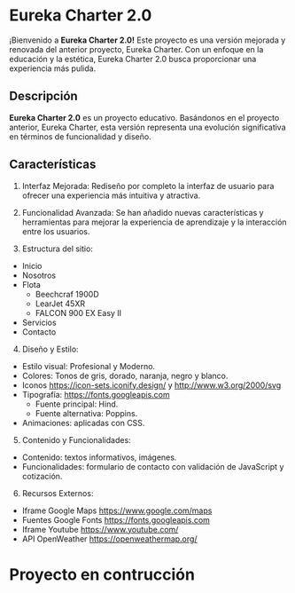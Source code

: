 # Eureka Charter 2.0

¡Bienvenido a **Eureka Charter 2.0!** Este proyecto es una versión mejorada y renovada del anterior proyecto, Eureka Charter. Con un enfoque en la educación y la estética, Eureka Charter 2.0 busca proporcionar una experiencia más pulida.

## Descripción
**Eureka Charter 2.0** es un proyecto educativo. Basándonos en el proyecto anterior, Eureka Charter, esta versión representa una evolución significativa en términos de funcionalidad y diseño.

## Características
1. Interfaz Mejorada: Rediseño por completo la interfaz de usuario para ofrecer una experiencia más intuitiva y atractiva.

2. Funcionalidad Avanzada: Se han añadido nuevas características y herramientas para mejorar la experiencia de aprendizaje y la interacción entre los usuarios.

3. Estructura del sitio: 
- Inicio
- Nosotros
- Flota
    - Beechcraf 1900D
    - LearJet 45XR
    - FALCON 900 EX Easy II
- Servicios
- Contacto

4. Diseño y Estilo:
- Estilo visual: Profesional y Moderno.
- Colores: Tonos de gris, dorado, naranja, negro y blanco.
- Iconos https://icon-sets.iconify.design/ y http://www.w3.org/2000/svg
- Tipografía:
    https://fonts.googleapis.com
    - Fuente principal: Hind.
    - Fuente alternativa: Poppins.
- Animaciones: aplicadas con CSS.

5. Contenido y Funcionalidades:
- Contenido: textos informativos, imágenes.
- Funcionalidades: formulario de contacto con validación de JavaScript y cotización.

6. Recursos Externos:
- Iframe Google Maps https://www.google.com/maps
- Fuentes Google Fonts https://fonts.googleapis.com
- Iframe Youtube https://www.youtube.com/
- API OpenWeather https://openweathermap.org/


# Proyecto en contrucción